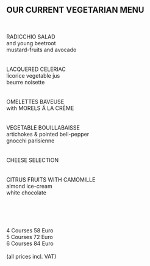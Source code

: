## OUR CURRENT VEGETARIAN MENU
<br>

RADICCHIO SALAD<br>
and young beetroot<br>
mustard-fruits and avocado<br>
<br>
<br>
LACQUERED CELERIAC<br>
licorice vegetable jus<br>
beurre noisette<br>
<br>
<br>
OMELETTES BAVEUSE<br>
with MORELS Á LA CRÈME<br>
<br>
<br>
VEGETABLE BOUILLABAISSE<br>
artichokes & pointed bell-pepper<br>
gnocchi parisienne<br>
<br>
<br>
CHEESE SELECTION<br>
<br>
<br>
CITRUS FRUITS WITH CAMOMILLE<br>
almond ice-cream<br>
white chocolate<br>

<br>
<br>
<br>
<br>
4 Courses 58 Euro<br>   
5 Courses 72 Euro<br>   
6 Courses 84 Euro<br>   
<br>
(all prices incl. VAT)
